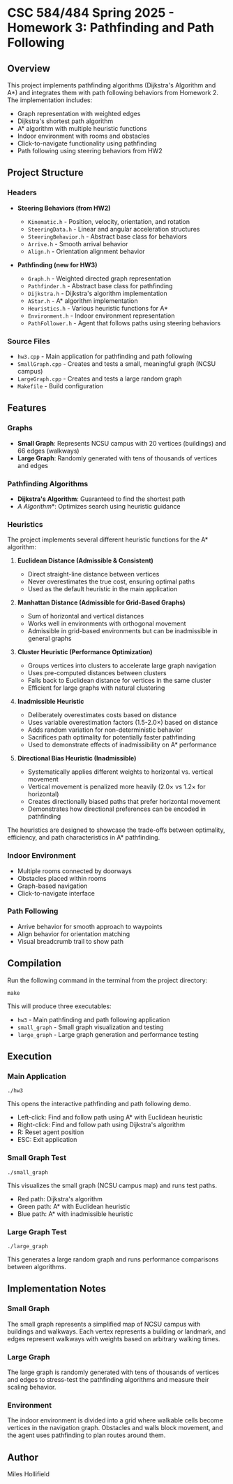 # CSC 584/484 Spring 2025 - Homework 3: Pathfinding and Path Following

## Overview
This project implements pathfinding algorithms (Dijkstra's Algorithm and A*) and integrates them with path following behaviors from Homework 2. The implementation includes:

- Graph representation with weighted edges
- Dijkstra's shortest path algorithm
- A* algorithm with multiple heuristic functions
- Indoor environment with rooms and obstacles
- Click-to-navigate functionality using pathfinding
- Path following using steering behaviors from HW2

## Project Structure

### Headers
- **Steering Behaviors (from HW2)**
  - `Kinematic.h` - Position, velocity, orientation, and rotation
  - `SteeringData.h` - Linear and angular acceleration structures
  - `SteeringBehavior.h` - Abstract base class for behaviors
  - `Arrive.h` - Smooth arrival behavior
  - `Align.h` - Orientation alignment behavior

- **Pathfinding (new for HW3)**
  - `Graph.h` - Weighted directed graph representation
  - `Pathfinder.h` - Abstract base class for pathfinding
  - `Dijkstra.h` - Dijkstra's algorithm implementation
  - `AStar.h` - A* algorithm implementation
  - `Heuristics.h` - Various heuristic functions for A*
  - `Environment.h` - Indoor environment representation
  - `PathFollower.h` - Agent that follows paths using steering behaviors

### Source Files
- `hw3.cpp` - Main application for pathfinding and path following
- `SmallGraph.cpp` - Creates and tests a small, meaningful graph (NCSU campus)
- `LargeGraph.cpp` - Creates and tests a large random graph
- `Makefile` - Build configuration

## Features

### Graphs
- **Small Graph**: Represents NCSU campus with 20 vertices (buildings) and 66 edges (walkways)
- **Large Graph**: Randomly generated with tens of thousands of vertices and edges

### Pathfinding Algorithms
- **Dijkstra's Algorithm**: Guaranteed to find the shortest path
- **A* Algorithm**: Optimizes search using heuristic guidance

### Heuristics
The project implements several different heuristic functions for the A* algorithm:

1. **Euclidean Distance (Admissible & Consistent)**
   - Direct straight-line distance between vertices
   - Never overestimates the true cost, ensuring optimal paths
   - Used as the default heuristic in the main application

2. **Manhattan Distance (Admissible for Grid-Based Graphs)**
   - Sum of horizontal and vertical distances
   - Works well in environments with orthogonal movement
   - Admissible in grid-based environments but can be inadmissible in general graphs

3. **Cluster Heuristic (Performance Optimization)**
   - Groups vertices into clusters to accelerate large graph navigation
   - Uses pre-computed distances between clusters
   - Falls back to Euclidean distance for vertices in the same cluster
   - Efficient for large graphs with natural clustering

4. **Inadmissible Heuristic**
   - Deliberately overestimates costs based on distance
   - Uses variable overestimation factors (1.5-2.0×) based on distance
   - Adds random variation for non-deterministic behavior
   - Sacrifices path optimality for potentially faster pathfinding
   - Used to demonstrate effects of inadmissibility on A* performance

5. **Directional Bias Heuristic (Inadmissible)**
   - Systematically applies different weights to horizontal vs. vertical movement
   - Vertical movement is penalized more heavily (2.0× vs 1.2× for horizontal)
   - Creates directionally biased paths that prefer horizontal movement
   - Demonstrates how directional preferences can be encoded in pathfinding

The heuristics are designed to showcase the trade-offs between optimality, efficiency, and path characteristics in A* pathfinding.

### Indoor Environment
- Multiple rooms connected by doorways
- Obstacles placed within rooms
- Graph-based navigation
- Click-to-navigate interface

### Path Following
- Arrive behavior for smooth approach to waypoints
- Align behavior for orientation matching
- Visual breadcrumb trail to show path

## Compilation
Run the following command in the terminal from the project directory:

```
make
```

This will produce three executables:
- `hw3` - Main pathfinding and path following application
- `small_graph` - Small graph visualization and testing
- `large_graph` - Large graph generation and performance testing

## Execution

### Main Application
```
./hw3
```
This opens the interactive pathfinding and path following demo.
- Left-click: Find and follow path using A* with Euclidean heuristic
- Right-click: Find and follow path using Dijkstra's algorithm
- R: Reset agent position
- ESC: Exit application

### Small Graph Test
```
./small_graph
```
This visualizes the small graph (NCSU campus map) and runs test paths.
- Red path: Dijkstra's algorithm
- Green path: A* with Euclidean heuristic
- Blue path: A* with inadmissible heuristic

### Large Graph Test
```
./large_graph
```
This generates a large random graph and runs performance comparisons between algorithms.

## Implementation Notes

### Small Graph
The small graph represents a simplified map of NCSU campus with buildings and walkways. Each vertex represents a building or landmark, and edges represent walkways with weights based on arbitrary walking times.

### Large Graph 
The large graph is randomly generated with tens of thousands of vertices and edges to stress-test the pathfinding algorithms and measure their scaling behavior.

### Environment
The indoor environment is divided into a grid where walkable cells become vertices in the navigation graph. Obstacles and walls block movement, and the agent uses pathfinding to plan routes around them.

## Author
Miles Hollifield